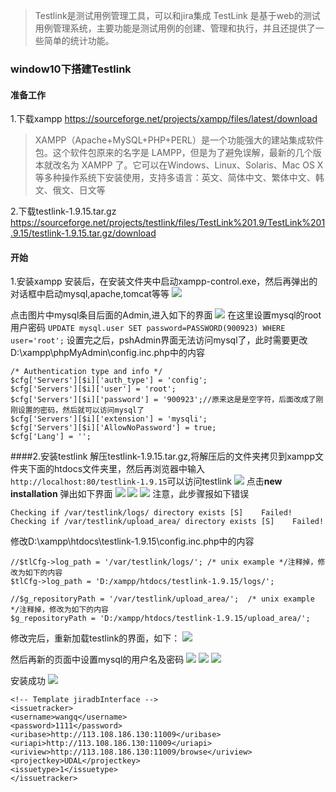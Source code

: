 > Testlink是测试用例管理工具，可以和jira集成
> TestLink 是基于web的测试用例管理系统，主要功能是测试用例的创建、管理和执行，并且还提供了一些简单的统计功能。

### window10下搭建Testlink

#### 准备工作

1.下载xampp
[https:\/\/sourceforge.net\/projects\/xampp\/files\/latest\/download](https://sourceforge.net/projects/xampp/files/latest/download)

> XAMPP（Apache+MySQL+PHP+PERL）是一个功能强大的建站集成软件包。这个软件包原来的名字是 LAMPP，但是为了避免误解，最新的几个版本就改名为 XAMPP 了。它可以在Windows、Linux、Solaris、Mac OS X 等多种操作系统下安装使用，支持多语言：英文、简体中文、繁体中文、韩文、俄文、日文等

2.下载testlink-1.9.15.tar.gz
[https:\/\/sourceforge.net\/projects\/testlink\/files\/TestLink%201.9\/TestLink%201.9.15\/testlink-1.9.15.tar.gz\/download](https://sourceforge.net/projects/testlink/files/TestLink%201.9/TestLink%201.9.15/testlink-1.9.15.tar.gz/download)

#### 开始

1.安装xampp
安装后，在安装文件夹中启动xampp-control.exe，然后再弹出的对话框中启动mysql,apache,tomcat等等
![](/assets/QQ截图20160921164926.png)

点击图片中mysql条目后面的Admin,进入如下的界面
![](/assets/QQ截图20160921184745.png)
在这里设置mysql的root用户密码
`UPDATE mysql.user SET password=PASSWORD(900923) WHERE user='root';`
设置完之后，pshAdmin界面无法访问mysql了，此时需要更改D:\xampp\phpMyAdmin\config.inc.php中的内容

```
/* Authentication type and info */
$cfg['Servers'][$i]['auth_type'] = 'config';
$cfg['Servers'][$i]['user'] = 'root';
$cfg['Servers'][$i]['password'] = '900923';//原来这是是空字符，后面改成了刚刚设置的密码，然后就可以访问mysql了
$cfg['Servers'][$i]['extension'] = 'mysqli';
$cfg['Servers'][$i]['AllowNoPassword'] = true;
$cfg['Lang'] = '';
```

####2.安装testlink
解压testlink-1.9.15.tar.gz,将解压后的文件夹拷贝到xampp文件夹下面的htdocs文件夹里，然后再浏览器中输入`http://localhost:80/testlink-1.9.15`可以访问testlink
![](/assets/101527451655203.jpg)
点击**new installation** 弹出如下界面
![](/assets/QQ截图20160921170123.png)
![](/assets/QQ截图20160921170138.png)
![](/assets/QQ截图20160921170238.png)
注意，此步骤报如下错误

```
Checking if /var/testlink/logs/ directory exists [S]    Failed!
Checking if /var/testlink/upload_area/ directory exists [S]    Failed!
```

修改D:\xampp\htdocs\testlink-1.9.15\config.inc.php中的内容

```
//$tlCfg->log_path = '/var/testlink/logs/'; /* unix example */注释掉，修改为如下的内容
$tlCfg->log_path = 'D:/xampp/htdocs/testlink-1.9.15/logs/';
```

```
//$g_repositoryPath = '/var/testlink/upload_area/';  /* unix example */注释掉，修改为如下的内容
$g_repositoryPath = 'D:/xampp/htdocs/testlink-1.9.15/upload_area/';
```

修改完后，重新加载testlink的界面，如下：
![](/assets/QQ截图20160921171703.png)

然后再新的页面中设置mysql的用户名及密码
![](/assets/QQ截图20160921171844.png)
![](/assets/QQ截图20160921171907.png)
![](/assets/QQ截图20160921171918.png)

安装成功
![](/assets/QQ截图20160921185903.png)

```
<!-- Template jiradbInterface --> 
<issuetracker> 
<username>wangq</username> 
<password>1111</password> 
<uribase>http://113.108.186.130:11009</uribase> 
<uriapi>http://113.108.186.130:11009</uriapi> 
<uriview>http://113.108.186.130:11009/browse</uriview> 
<projectkey>UDAL</projectkey> 
<issuetype>1</issuetype> 
</issuetracker> 
```

